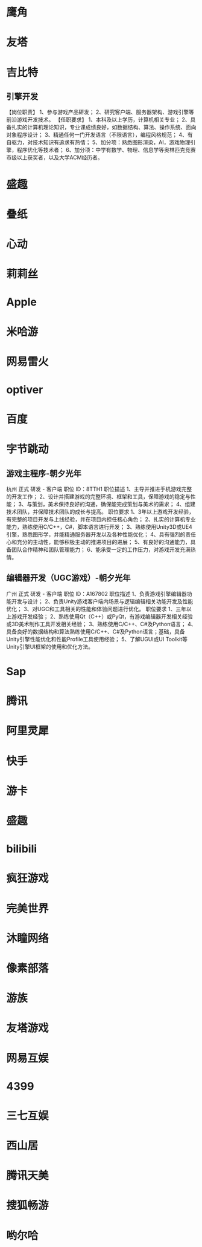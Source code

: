 # 鹰角

# 友塔

# 吉比特

## 引擎开发
【岗位职责】
1、参与游戏产品研发；
2、研究客户端、服务器架构、游戏引擎等前沿游戏开发技术。
【任职要求】
1、本科及以上学历，计算机相关专业；
2、具备扎实的计算机理论知识，专业课成绩良好，如数据结构、算法、操作系统、面向对象程序设计；
3、精通任何一门开发语言（不限语言），编程风格规范；
4、有自驱力，对技术知识有追求有热情；
5、加分项：熟悉图形渲染，AI，游戏物理引擎，程序优化等技术者；
6、加分项：中学有数学、物理、信息学等奥林匹克竞赛市级以上获奖者，以及大学ACM经历者。

# 盛趣

# 叠纸

# 心动

# 莉莉丝

# Apple

# 米哈游

# 网易雷火

# optiver

# 百度

# 字节跳动

## 游戏主程序-朝夕光年
杭州
正式
研发 - 客户端
职位 ID：8TTH1
职位描述
1、主导并推进手机游戏完整的开发工作；
2、设计并搭建游戏的完整环境、框架和工具，保障游戏的稳定与性能；
3、与策划，美术保持良好的沟通，确保能完成策划与美术的需求；
4、组建技术团队，并保障技术团队的成长与提高。
职位要求
1、3年以上游戏开发经验，有完整的项目开发与上线经验，并在项目内担任核心角色；
2、扎实的计算机专业能力，熟练使用C/C++，C#，脚本语言进行开发；
3、熟练使用Unity3D或UE4引擎，熟悉图形学，并能精通服务器开发以及各种性能优化；
4、具有强烈的责任心和充分的主动性，能够积极主动的推进项目的进展；
5、有良好的沟通能力，具备团队合作精神和团队管理能力；
6、能承受一定的工作压力，对游戏开发充满热情。

## 编辑器开发（UGC游戏）-朝夕光年
广州
正式
研发 - 客户端
职位 ID：A167802
职位描述
1、负责游戏引擎编辑器功能开发与设计；
2、负责Unity游戏客户端内场景与逻辑编辑相关功能开发及性能优化；
3、对UGC和工具相关的性能和体验问题进行优化。
职位要求
1、三年以上游戏开发经验；
2、熟练使用Qt（C++）或PyQt，有游戏编辑器开发相关经验或3D美术制作工具开发相关经验；
3、熟练使用C/C++、C#及Python语言；
4、具备良好的数据结构和算法熟练使用C/C++、C#及Python语言；基础，具备Unity引擎性能优化和性能Profile工具使用经验；
5、了解UGUI或UI Toolkit等Unity引擎UI框架的使用和优化方法。

# Sap

# 腾讯

# 阿里灵犀

# 快手

# 游卡

# 盛趣

# bilibili


# 疯狂游戏

# 完美世界

# 沐瞳网络

# 像素部落

# 游族

# 友塔游戏

# 网易互娱

# 4399

# 三七互娱

# 西山居 

# 腾讯天美

# 搜狐畅游

# 哟尔哈

